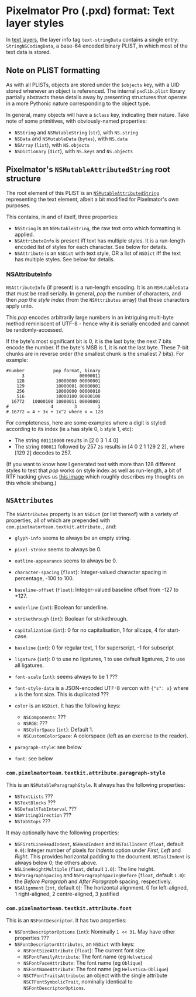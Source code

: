 # Pixelmator Pro (.pxd) format: Text layer styles

In [text layers](/docs/pxd/layer.md#text), the layer info tag `text-stringData` contains a single entry: `StringNSCodingData`, a base-64 encoded binary PLIST, in which most of the text data is stored.

## Note on PLIST formatting

As with all PLISTs, objects are stored under the `$objects` key, with a UID stored whenever an object is referenced. The internal `pxdlib.plist` library partially abstracts these details away by presenting structures that operate in a more Pythonic nature corresponding to the object type.

In general, many objects will have a `$class` key, indicating their nature. Take note of some primitives, with obviously-named properties:
- `NSString` and `NSMutableString` (`str`), with `NS.string`
- `NSData` and `NSMutableData` (`bytes`), with `NS.data`
- `NSArray` (`list`), with `NS.objects`
- `NSDictionary` (`dict`), with `NS.keys` and `NS.objects`

## Pixelmator's `NSMutableAttributedString` root structure

The root element of this PLIST is an [`NSMutableAttributedString`](https://developer.apple.com/documentation/foundation/nsmutableattributedstring) representing the text element, albeit a bit modified for Pixelmator's own purposes.

This contains, in and of itself, three properties:

- `NSString` is an `NSMutableString`, the raw text onto which formatting is applied.
- `NSAttributeInfo` is present iff text has multiple styles. It is a run-length encoded list of styles for each character. See below for details.
- `NSAttribute` is an `NSDict` with text style, OR a list of `NSDict` iff the text has multiple styles. See below for details.

### NSAttributeInfo

`NSAttributeInfo` (if present) is a run-length encoding. It is an `NSMutableData` that must be read serially. In general, _pop_ the number of characters, and then _pop_ the *style index* (from the `NSAttributes` array) that these characters apply unto.

This _pop_ encodes arbitrarily large numbers in an intriguing multi-byte method reminiscent of UTF-8 - hence why it is serially encoded and cannot be randomly-accessed.

If the byte's most significant bit is 0, it is the last byte; the next 7 bits encode the number. If the byte's MSB is 1, it is not the last byte. These 7-bit chunks are in reverse order (the smallest chunk is the smallest 7 bits). For example:

```
#number           pop format, binary
      3                     00000011
    128            10000000 00000001
    129            10000001 00000001
    256            10000000 00000010
    516            10000100 00000100
  16772   10000100 10000011 00000001
#                4        3        1
# 16772 = 4 + 3x + 1x^2 where x = 128
```

For completeness, here are some examples where a digit is styled according to its index (ie `a` has style 0, `b` style 1, etc):
- The string `001110000` results in [2 0 3 1 4 0]
- The string `000011` followed by 257 `2`s results in [4 0  2 1 129 2 2], where [129 2] decodes to 257.

(If you want to know how I generated text with more than 128 different styles to test that _pop_ works on style index as well as run-length, a bit of RTF hacking gives us [this image](https://cdn.discordapp.com/attachments/1054061996695367811/1054771575137783859/Screenshot_2022-12-20_at_2.45.29_pm.png) which roughly describes my thoughts on this whole shebang.)


## `NSAttributes`

The `NSAttributes` property is an `NSDict` (or list thereof) with a variety of properties, all of which are prepended with `com.pixelmatorteam.textkit.attribute.`, and:

- `glyph-info` seems to always be an empty string.
- `pixel-stroke` seems to always be 0.
- `outline-appearance` seems to always be 0.
- `character-spacing` (`float`): Integer-valued character spacing in percentage, -100 to 100.
- `baseline-offset` (`float`): Integer-valued baseline offset from -127 to +127.
- `underline` (`int`): Boolean for underline.
- `strikethrough` (`int`): Boolean for strikethrough.
- `capitalization` (`int`): 0 for no capitalisation, 1 for allcaps, 4 for start-case.
- `baseline` (`int`): 0 for regular text, 1 for superscript, -1 for subscript
- `ligature` (`int`): 0 to use no ligatures, 1 to use default ligatures, 2 to use all ligatures.

- `font-scale` (`int`): seems always to be 1 ???
- `font-style-data` is a JSON-encoded UTF-8 vercon with `{"s": x}` where `x` is the font size. This is duplicated ???
- `color` is an `NSDict`. It has the following keys:
  - `NSComponents`: ???
  - `NSRGB`: ???
  - `NSColorSpace` (`int`): Default 1.
  - `NSCustomColorSpace`: A colorspace (left as an exercise to the reader).
- `paragraph-style`: see below
- `font`: see below


### `com.pixelmatorteam.textkit.attribute.paragraph-style`

This is an `NSMutableParagraphStyle`.
It always has the following properties:
- `NSTextLists` ???
- `NSTextBlocks` ???
- `NSDefaultTabInterval` ???
- `NSWritingDirection` ???
- `NSTabStops` ???

It may optionally have the following properties:
- `NSFirstLineHeadIndent`, `NSHeadIndent` and `NSTailIndent` (`float`, default `0.0`): Integer number of pixels for *Indents* option under *First*, *Left* and *Right*. This provides horizontal padding to the document. `NSTailIndent` is always below 0; the others above.
- `NSLineHeightMultiple` (`float`, default `1.0`): The line height.
- `NSParagraphSpacing` and `NSParagraphSpacingBefore` (`float`, default `1.0`): the *Before Paragraph* and *After Paragraph* spacing, respectively.
- `NSAlignment` (`int`, default `0`): The horizontal alignment. 0 for left-aligned, 1 right-aligned, 2 centre-aligned, 3 justified


### `com.pixelmatorteam.textkit.attribute.font`

This is an `NSFontDescriptor`. It has two properties:
- `NSFontDescriptorOptions` (`int`): Nominally `1 << 31`. May have other properties ???
- `NSFontDescriptorAttributes`, an `NSDict` with keys:
  - `NSFontSizeAttribute` (`float`): The current font size
  - `NSFontFamilyAttribute`: The font name (eg `Helvetica`)
  - `NSFontFaceAttribute`: The font name (eg `Oblique`)
  - `NSFontNameAttribute`: The font name (eg `Helvetica-Oblique`)
  - `NSCTFontTraitsAttribute`: an object with the single attribute `NSCTFontSymbolicTrait`, nominally identical to `NSFontDescriptorOptions`.